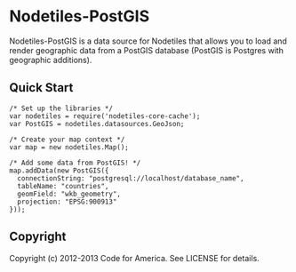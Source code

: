 Nodetiles-PostGIS
=============

Nodetiles-PostGIS is a data source for Nodetiles that allows you to load and render geographic data from a PostGIS database (PostGIS is Postgres with geographic additions).

Quick Start
-----------

```
/* Set up the libraries */
var nodetiles = require('nodetiles-core-cache');
var PostGIS = nodetiles.datasources.GeoJson;
    
/* Create your map context */
var map = new nodetiles.Map();

/* Add some data from PostGIS! */
map.addData(new PostGIS({
  connectionString: "postgresql://localhost/database_name",
  tableName: "countries",
  geomField: "wkb_geometry",
  projection: "EPSG:900913"
}));
```

Copyright
---------
Copyright (c) 2012-2013 Code for America. See LICENSE for details.

